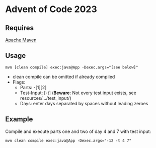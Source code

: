 # Advent of Code 2023

## Requires

[Apache Maven](https://maven.apache.org)

## Usage

```ssh
mvn [clean compile] exec:java@App -Dexec.args="[see below]"
```

- clean compile can be omitted if already compiled
- Flags:
  - Parts: -[1][2]
  - Test-Input: [-t] (**Beware**: Not every test input exists, see resources/.../test_input/)
  - Days: enter days separated by spaces without leading zeroes


## Example 

Compile and execute parts one and two of day 4 and 7 with test input:

```ssh
mvn clean compile exec:java@App -Dexec.args="-12 -t 4 7"
```
